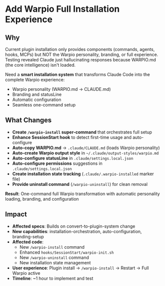 # Add Warpio Full Installation Experience

## Why

Current plugin installation only provides components (commands, agents, hooks, MCPs) but NOT the Warpio personality, branding, or full experience. Testing revealed Claude just hallucinating responses because WARPIO.md (the core intelligence) isn't loaded.

Need a **smart installation system** that transforms Claude Code into the complete Warpio experience:
- Warpio personality (WARPIO.md → CLAUDE.md)
- Branding and statusLine
- Automatic configuration
- Seamless one-command setup

## What Changes

- **Create `/warpio-install` super-command** that orchestrates full setup
- **Enhance SessionStart hook** to detect first-time usage and auto-configure
- **Auto-copy WARPIO.md** → `.claude/CLAUDE.md` (loads Warpio personality)
- **Auto-create Warpio output style** in `~/.claude/output-styles/warpio.md`
- **Auto-configure statusLine** in `.claude/settings.local.json`
- **Auto-configure permissions** suggestions in `.claude/settings.local.json`
- **Create installation state tracking** (`.claude/.warpio-installed` marker file)
- **Provide uninstall command** (`/warpio-uninstall`) for clean removal

**Result**: One-command full Warpio transformation with automatic personality loading, branding, and configuration

## Impact

- **Affected specs**: Builds on convert-to-plugin-system change
- **New capabilities**: installation-orchestration, auto-configuration, branding-setup
- **Affected code**:
  - New `/warpio-install` command
  - Enhanced `hooks/SessionStart/warpio-init.sh`
  - New `/warpio-uninstall` command
  - New installation state management
- **User experience**: Plugin install → `/warpio-install` → Restart → Full Warpio active
- **Timeline**: ~1 hour to implement and test

